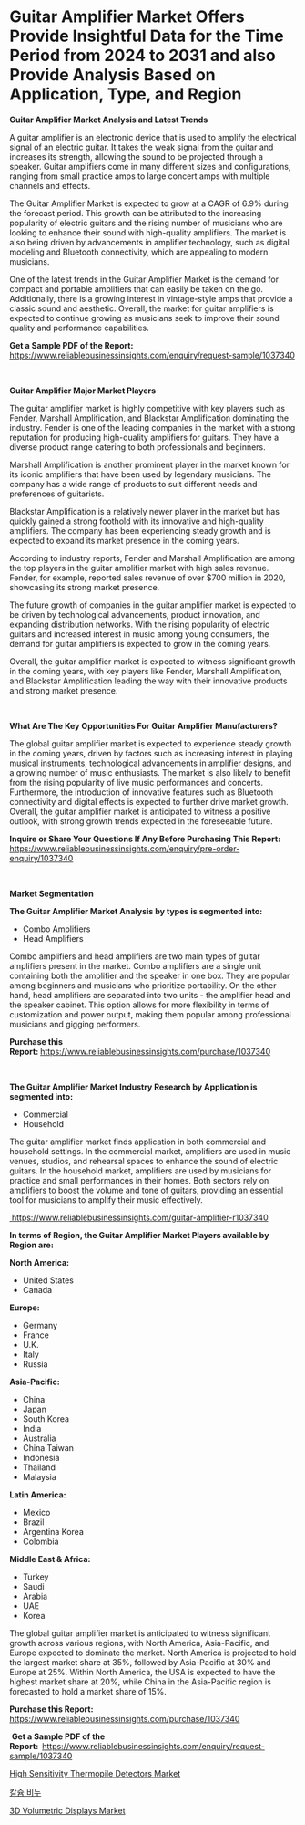 <p><h1>Guitar Amplifier Market Offers Provide Insightful Data for the Time Period from 2024 to 2031 and also Provide Analysis Based on Application, Type, and Region</h1></p><p><strong>Guitar Amplifier Market Analysis and Latest Trends</strong></p>
<p><p>A guitar amplifier is an electronic device that is used to amplify the electrical signal of an electric guitar. It takes the weak signal from the guitar and increases its strength, allowing the sound to be projected through a speaker. Guitar amplifiers come in many different sizes and configurations, ranging from small practice amps to large concert amps with multiple channels and effects.</p><p>The Guitar Amplifier Market is expected to grow at a CAGR of 6.9% during the forecast period. This growth can be attributed to the increasing popularity of electric guitars and the rising number of musicians who are looking to enhance their sound with high-quality amplifiers. The market is also being driven by advancements in amplifier technology, such as digital modeling and Bluetooth connectivity, which are appealing to modern musicians.</p><p>One of the latest trends in the Guitar Amplifier Market is the demand for compact and portable amplifiers that can easily be taken on the go. Additionally, there is a growing interest in vintage-style amps that provide a classic sound and aesthetic. Overall, the market for guitar amplifiers is expected to continue growing as musicians seek to improve their sound quality and performance capabilities.</p></p>
<p><strong>Get a Sample PDF of the Report:&nbsp;</strong> <a href="https://www.reliablebusinessinsights.com/enquiry/request-sample/1037340">https://www.reliablebusinessinsights.com/enquiry/request-sample/1037340</a></p>
<p>&nbsp;</p>
<p><strong>Guitar Amplifier Major Market Players</strong></p>
<p><p>The guitar amplifier market is highly competitive with key players such as Fender, Marshall Amplification, and Blackstar Amplification dominating the industry. Fender is one of the leading companies in the market with a strong reputation for producing high-quality amplifiers for guitars. They have a diverse product range catering to both professionals and beginners.</p><p>Marshall Amplification is another prominent player in the market known for its iconic amplifiers that have been used by legendary musicians. The company has a wide range of products to suit different needs and preferences of guitarists.</p><p>Blackstar Amplification is a relatively newer player in the market but has quickly gained a strong foothold with its innovative and high-quality amplifiers. The company has been experiencing steady growth and is expected to expand its market presence in the coming years.</p><p>According to industry reports, Fender and Marshall Amplification are among the top players in the guitar amplifier market with high sales revenue. Fender, for example, reported sales revenue of over $700 million in 2020, showcasing its strong market presence.</p><p>The future growth of companies in the guitar amplifier market is expected to be driven by technological advancements, product innovation, and expanding distribution networks. With the rising popularity of electric guitars and increased interest in music among young consumers, the demand for guitar amplifiers is expected to grow in the coming years.</p><p>Overall, the guitar amplifier market is expected to witness significant growth in the coming years, with key players like Fender, Marshall Amplification, and Blackstar Amplification leading the way with their innovative products and strong market presence.</p></p>
<p>&nbsp;</p>
<p><strong>What Are The Key Opportunities For Guitar Amplifier Manufacturers?</strong></p>
<p><p>The global guitar amplifier market is expected to experience steady growth in the coming years, driven by factors such as increasing interest in playing musical instruments, technological advancements in amplifier designs, and a growing number of music enthusiasts. The market is also likely to benefit from the rising popularity of live music performances and concerts. Furthermore, the introduction of innovative features such as Bluetooth connectivity and digital effects is expected to further drive market growth. Overall, the guitar amplifier market is anticipated to witness a positive outlook, with strong growth trends expected in the foreseeable future.</p></p>
<p><strong>Inquire or Share Your Questions If Any Before Purchasing This Report:</strong> <a href="https://www.reliablebusinessinsights.com/enquiry/pre-order-enquiry/1037340">https://www.reliablebusinessinsights.com/enquiry/pre-order-enquiry/1037340</a></p>
<p>&nbsp;</p>
<p><strong>Market Segmentation</strong></p>
<p><strong>The Guitar Amplifier Market Analysis by types is segmented into:</strong></p>
<p><ul><li>Combo Amplifiers</li><li>Head Amplifiers</li></ul></p>
<p><p>Combo amplifiers and head amplifiers are two main types of guitar amplifiers present in the market. Combo amplifiers are a single unit containing both the amplifier and the speaker in one box. They are popular among beginners and musicians who prioritize portability. On the other hand, head amplifiers are separated into two units - the amplifier head and the speaker cabinet. This option allows for more flexibility in terms of customization and power output, making them popular among professional musicians and gigging performers.</p></p>
<p><strong>Purchase this Report:&nbsp;</strong><a href="https://www.reliablebusinessinsights.com/purchase/1037340">https://www.reliablebusinessinsights.com/purchase/1037340</a></p>
<p>&nbsp;</p>
<p><strong>The Guitar Amplifier Market Industry Research by Application is segmented into:</strong></p>
<p><ul><li>Commercial</li><li>Household</li></ul></p>
<p><p>The guitar amplifier market finds application in both commercial and household settings. In the commercial market, amplifiers are used in music venues, studios, and rehearsal spaces to enhance the sound of electric guitars. In the household market, amplifiers are used by musicians for practice and small performances in their homes. Both sectors rely on amplifiers to boost the volume and tone of guitars, providing an essential tool for musicians to amplify their music effectively.</p></p>
<p><a href="https://www.reliablebusinessinsights.com/guitar-amplifier-r1037340">&nbsp;https://www.reliablebusinessinsights.com/guitar-amplifier-r1037340</a></p>
<p><strong>In terms of Region, the Guitar Amplifier Market Players available by Region are:</strong></p>
<p>
    <p> <strong> North America: </strong>
        <ul>
            <li>United States</li>
            <li>Canada</li>
        </ul>
        </p> 
    <p> <strong> Europe: </strong>
        <ul>
            <li>Germany</li>
            <li>France</li>
            <li>U.K.</li>
            <li>Italy</li>
            <li>Russia</li>
        </ul>
        </p> 
    <p> <strong> Asia-Pacific: </strong>
        <ul>
            <li>China</li>
            <li>Japan</li>
            <li>South Korea</li>
            <li>India</li>
            <li>Australia</li>
            <li>China Taiwan</li>
            <li>Indonesia</li>
            <li>Thailand</li>
            <li>Malaysia</li>
        </ul>
        </p> 
    <p> <strong> Latin America: </strong>
        <ul>
            <li>Mexico</li>
            <li>Brazil</li>
            <li>Argentina Korea</li>
            <li>Colombia</li>
        </ul>
        </p> 
    <p> <strong> Middle East & Africa: </strong>
        <ul>
            <li>Turkey</li>
            <li>Saudi</li>
            <li>Arabia</li>
            <li>UAE</li>
            <li>Korea</li>
        </ul>
    </p>
    </p>
<p><p>The global guitar amplifier market is anticipated to witness significant growth across various regions, with North America, Asia-Pacific, and Europe expected to dominate the market. North America is projected to hold the largest market share at 35%, followed by Asia-Pacific at 30% and Europe at 25%. Within North America, the USA is expected to have the highest market share at 20%, while China in the Asia-Pacific region is forecasted to hold a market share of 15%.</p></p>
<p><strong>Purchase this Report: </strong><a href="https://www.reliablebusinessinsights.com/purchase/1037340">https://www.reliablebusinessinsights.com/purchase/1037340</a></p>
<p>&nbsp;<strong>Get a Sample PDF of the Report:&nbsp;&nbsp;</strong><a href="https://www.reliablebusinessinsights.com/enquiry/request-sample/1037340">https://www.reliablebusinessinsights.com/enquiry/request-sample/1037340</a></p>
<p><strong></strong></p>
<p><p><a href="https://medium.com/@go-emi/high-sensitivity-thermopile-detectors-market-share-and-new-trends-analysis-by-its-type-145b391c2b04">High Sensitivity Thermopile Detectors Market</a></p><p><a href="https://github.com/laholand/Market-Research-Report-List-5/blob/main/339530041477.md">칼슘 비누</a></p><p><a href="https://medium.com/@earlecmcneil/global-3d-volumetric-displays-market-trends-insights-into-growth-opportunities-and-challenges-303a70b4916f">3D Volumetric Displays Market</a></p></p>